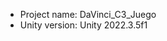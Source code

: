 <!-- UNITY CODE ASSIST INSTRUCTIONS START -->
- Project name: DaVinci_C3_Juego
- Unity version: Unity 2022.3.5f1
<!-- UNITY CODE ASSIST INSTRUCTIONS END -->